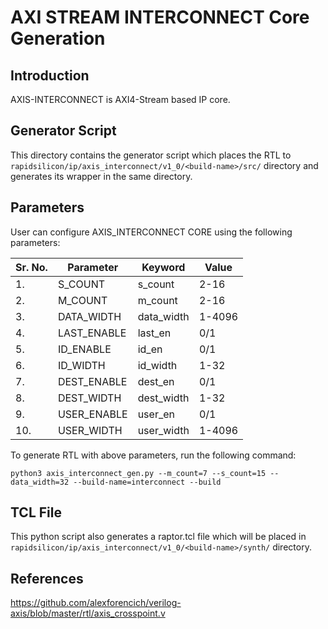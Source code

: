 # AXI STREAM INTERCONNECT Core Generation 

## Introduction
AXIS-INTERCONNECT is AXI4-Stream based IP core.

## Generator Script

This directory contains the generator script which places the RTL to `rapidsilicon/ip/axis_interconnect/v1_0/<build-name>/src/` directory and generates its wrapper in the same directory. 
    
## Parameters
User can configure AXIS_INTERCONNECT CORE using the following parameters:

| Sr. No.|      Parameter     |       Keyword      |          Value          |
|--------|--------------------|--------------------|-------------------------|
|   1.   |   S_COUNT          |   s_count          |    2-16                 |
|   2.   |   M_COUNT          |   m_count          |    2-16                 |
|   3.   |   DATA_WIDTH       |   data_width       |    1-4096               |
|   4.   |   LAST_ENABLE      |   last_en          |    0/1                  |  
|   5.   |   ID_ENABLE        |   id_en            |    0/1                  |
|   6.   |   ID_WIDTH         |   id_width         |    1-32                 |
|   7.   |   DEST_ENABLE      |   dest_en          |    0/1                  |
|   8.   |   DEST_WIDTH       |   dest_width       |    1-32                 |
|   9.   |   USER_ENABLE      |   user_en          |    0/1                  |
|   10.  |   USER_WIDTH       |   user_width       |    1-4096               |


To generate RTL with above parameters, run the following command:
```
python3 axis_interconnect_gen.py --m_count=7 --s_count=15 --data_width=32 --build-name=interconnect --build
```

## TCL File

This python script also generates a raptor.tcl file which will be placed in `rapidsilicon/ip/axis_interconnect/v1_0/<build-name>/synth/` directory.

## References

https://github.com/alexforencich/verilog-axis/blob/master/rtl/axis_crosspoint.v
